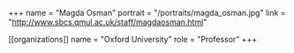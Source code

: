 +++
name = "Magda Osman"
portrait = "/portraits/magda_osman.jpg"
link = "http://www.sbcs.qmul.ac.uk/staff/magdaosman.html"

[[organizations]]
name = "Oxford University"
role = "Professor"
+++

